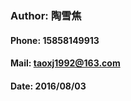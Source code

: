﻿###  Author: 陶雪焦<br>
#### Phone: 15858149913<br>
#### Mail: [taoxj1992@163.com](mailto:taoxj1992@163.com "mail of taoxuejiao")<br>
#### Date: 2016/08/03